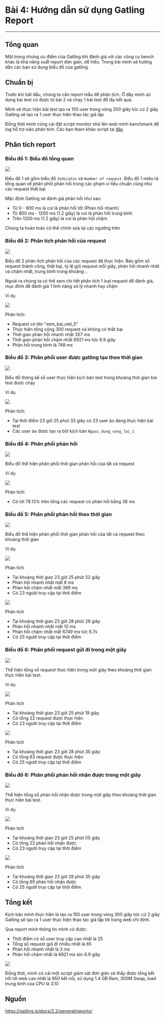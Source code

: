 # Bài 4: Hướng dẫn sử dụng Gatling Report
---
## Tổng quan

Một trong nhưng ưu điểm của Gatling khi đánh giá với các công cụ bench khác là khả năng xuất report đơn giản, dễ hiểu. Trong bài mình sẽ hướng dẫn các bạn sử dụng biểu đồ của gatling.

## Chuẩn bị

Trước khi bắt đầu, chúng ta cần report mẫu để phân tích. Ở đây mình sử dụng bài test có được từ bài 2 và chạy 1 bài test để lấy kết quả.

Mình sẽ thực hiện bài test tạo ra 150 user trong vòng 300 giây tức cứ 2 giây Gatling sẽ tạo ra 1 user thực hiện thao tác giả lập

Đồng thời mình cũng cài đặt script monitor nhỏ lên web mình benchmark để log hỗ trợ việc phân tích. Các bạn tham khảo script tại [đây](https://github.com/lacoski/monitor-web)

## Phân tích report

### Biểu đồ 1: Biểu đồ tổng quan

![](/images/img-huong-dan-su-dung-report/pic1.png)

Biểu đồ 1 sẽ gồm biểu đồ `Indicatos` và `Number of request`. Biểu đồ 1 miêu tả tổng quan về phân phối phản hồi trong các phạm vi tiểu chuẩn cũng như các request thất bại

Mặc định Gatling sẽ đánh giá phản hồi như sau:
- Từ 0 - 800 ms là coi là phản hồi tốt (Phản hồi nhanh)
- Từ 800 ms - 1200 ms (1.2 giây) là coi là phản hồi trung bình
- Trên 1200 ms (1.2 giây) là coi là phản hồi chậm

Chúng ta hoàn toàn có thể chỉnh sửa lại các ngưỡng trên

### Biểu đồ 2: Phân tích phản hồi của request

![](/images/img-huong-dan-su-dung-report/pic2.png)

Biểu đồ 2 phân tích phản hồi của các request đã thực hiện. Bảo gồm số request thành công, thất bại, tỷ lệ gửi request mỗi giây, phản hồi nhanh nhất và chậm nhất, trung bình trong khoảng ..

Ngoài ra chúng ta có thể xem chi tiết phân tích 1 loại request để đánh giá, mục đính để đánh giá 1 tính năng xử lý nhanh hay chậm

Ví dụ

![](/images/img-huong-dan-su-dung-report/pic3.png)

Phân tích:
- Request có tên "xem_bai_viet_5" 
- Thực hiện tổng cộng 300 request và không có thất bại
- Thời gian phản hồi nhanh nhất 357 ms
- Thời gian phản hồi chậm nhất 6921 ms tức 6.9 giây
- Phản hồi trung bình là 748 ms

### Biểu đồ 3: Phân phối user được gatling tạo theo thời gian

![](/images/img-huong-dan-su-dung-report/pic4.png)

Biểu đồ thông kế số user thực hiện kịch bản test trong khoảng thời gian bài test được chạy

Ví dụ

![](/images/img-huong-dan-su-dung-report/pic5.png)

Phân tích:
- Tại thời điểm 23 giờ 25 phút 33 giây có 23 user ảo đang thực hiện bài test
- Các user ảo được tạo ra bởi kịch bản `Nguoi_dung_vang_lai_1`

### Biểu đồ 4: Phân phối phản hồi

![](/images/img-huong-dan-su-dung-report/pic6.png)

Biểu đồ thể hiện phân phối thời gian phản hồi của tất cả request

Ví dụ

![](/images/img-huong-dan-su-dung-report/pic7.png)

Phân tích:
- Có tới 78.13% trên tổng các request có phản hồi bằng 38 ms

### Biểu đồ 5: Phân phối phản hồi theo thời gian

![](/images/img-huong-dan-su-dung-report/pic8.png)

Biểu đồ thể hiện phân phối thời gian phản hồi của tất cả request theo khoảng thời gian

Ví dụ

![](/images/img-huong-dan-su-dung-report/pic9.png)

Phân tích
- Tại khoảng thời gian 23 giờ 25 phút 32 giây
- Phản hồi nhanh nhất mất 8 ms
- Phản hồi chậm nhất mất 399 ms
- Có 23 người truy cập tại thời điểm

![](/images/img-huong-dan-su-dung-report/pic10.png)

Phân tích
- Tại khoảng thời gian 23 giờ 28 phút 28 giây
- Phản hồi nhanh nhất mất 10 ms
- Phản hồi chậm nhất mất 6749 ms tức 6.7s
- Có 25 người truy cập tại thời điểm

### Biểu đồ 6: Phân phối request gửi đi trong một giây

![](/images/img-huong-dan-su-dung-report/pic11.png)

Thể hiện tổng số request thực hiện trong một giây theo khoảng thời gian thực hiện bài test.

Ví dụ

![](/images/img-huong-dan-su-dung-report/pic12.png)

Phân tích
- Tại khoảng thời gian 23 giờ 25 phút 19 giây
- Có tổng 22 request được thực hiện
- Có 23 người truy cập tại thời điểm

![](/images/img-huong-dan-su-dung-report/pic13.png)

Phân tích
- Tại khoảng thời gian 23 giờ 28 phút 35 giây
- Có tổng 63 request được thực hiện
- Có 25 người truy cập tại thời điểm

### Biểu đồ 6: Phân phối phản hồi nhận được trong một giây

![](/images/img-huong-dan-su-dung-report/pic14.png)

Thể hiện tổng số phản hồi nhận được trong một giây theo khoảng thời gian thực hiện bài test.

Ví dụ

![](/images/img-huong-dan-su-dung-report/pic15.png)

Phân tích
- Tại khoảng thời gian 23 giờ 25 phút 05 giây
- Có tổng 22 phản hồi nhận được
- Có 23 người truy cập tại thời điểm


![](/images/img-huong-dan-su-dung-report/pic16.png)

Phân tích
- Tại khoảng thời gian 23 giờ 28 phút 35 giây
- Có tổng 65 phản hồi nhận được
- Có 25 người truy cập tại thời điểm

## Tổng kết

Kịch bản mình thực hiện là tạo ra 150 user trong vòng 300 giây tức cứ 2 giây Gatling sẽ tạo ra 1 user thực hiện thao tác giả lập tới trang web chỉ định.

Qua report mình thông tin mình có được:
- Thời điểm có số user truy cập cao nhất là 25
- Tổng số request gửi đi nhiều nhất là 65
- Phản hồi nhanh nhất là 3 ms
- Phản hồi chậm nhất là 6921 ms tức 6.9 giây

![](/images/img-huong-dan-su-dung-report/pic17.png)

Đồng thời, mình có cái một script giám sát đơn giản và thấy được tổng kết nối tới web cao nhất là 950 kết nối, sử dụng 1.4 GB Ram, 300M Swap, load trung bình của CPU là 3.10

## Nguồn

https://gatling.io/docs/2.2/general/reports/
